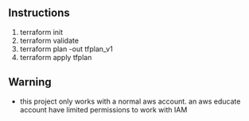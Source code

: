 ## Instructions

1. terraform init
2. terraform validate
3. terraform plan -out tfplan_v1
4. terraform apply tfplan


## Warning
- this project only works with a normal aws account. an aws educate account have limited permissions to work with IAM 
